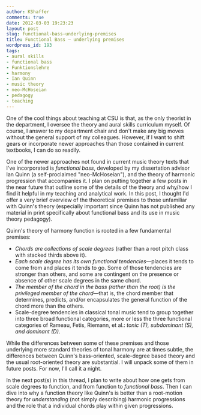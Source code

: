```yaml
---
author: KShaffer
comments: true
date: 2012-03-03 19:23:23
layout: post
slug: functional-bass-underlying-premises
title: Functional Bass – underlying premises
wordpress_id: 193
tags:
- aural skills
- functional bass
- Funktionslehre
- harmony
- Ian Quinn
- music theory
- neo-McHoseian
- pedagogy
- teaching
---
```


One of the cool things about teaching at CSU is that, as the only theorist in the department, I oversee the theory and aural skills curriculum myself. Of course, I answer to my department chair and don't make any big moves without the general support of my colleagues. However, if I want to shift gears or incorporate newer approaches than those contained in current textbooks, I can do so readily.

One of the newer approaches not found in current music theory texts that I've incorporated is _functional bass_, developed by my dissertation advisor Ian Quinn (a self-proclaimed "neo-McHoseian"), and the theory of harmonic progression that accompanies it. I plan on putting together a few posts in the near future that outline some of the details of the theory and why/how I find it helpful in my teaching and analytical work. In this post, I thought I'd offer a very brief overview of the theoretical premises to those unfamiliar with Quinn's theory (especially important since Quinn has not published any material in print specifically about functional bass and its use in music theory pedagogy).

Quinn's theory of harmony function is rooted in a few fundamental premises:





  * _Chords are collections of scale degrees_ (rather than a root pitch class with stacked thirds above it).  
  * _Each scale degree has its own functional tendencies_—places it tends to come from and places it tends to go. Some of those tendencies are stronger than others, and some are contingent on the presence or absence of other scale degrees in the same chord.  
  * _The member of the chord in the bass (rather than the root) is the privileged member of the chord_—that is, the chord member that determines, predicts, and/or encapsulates the general function of the chord more than the others.  
  * Scale-degree tendencies in classical tonal music tend to group together into three broad functional categories, more or less the three functional categories of Rameau, Fetis, Riemann, et al.: _tonic (T), subdominant (S), and dominant (D)_.



While the differences between some of these premises and those underlying more standard theories of tonal harmony are at times subtle, the differences between Quinn's bass-oriented, scale-degree based theory and the usual root-oriented theory are substantial. I will unpack some of them in future posts. For now, I'll call it a night.

In the next post(s) in this thread, I plan to write about how one gets from scale degrees to function, and from function to _functional bass_. Then I can dive into why a function theory like Quinn's is better than a root-motion theory for _understanding_ (not simply describing) harmonic progressions and the role that a individual chords play within given progressions.
